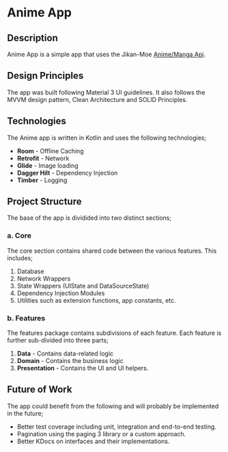 # Anime App

## Description

Anime App is a simple app that uses the Jikan-Moe [Anime/Manga Api](https://docs.api.jikan.moe/#tag/top).

## Design Principles

The app was built following Material 3 UI guidelines. It also follows the MVVM design pattern, Clean Architecture and SOLID Principles.

## Technologies

The Anime app is written in Kotlin and uses the following technologies;

- **Room** - Offline Caching
- **Retrofit** - Network
- **Glide** - Image loading
- **Dagger Hilt** - Dependency Injection
- **Timber** - Logging

## Project Structure

The base of the app is dividided into two distinct sections;

### a. Core

The core section contains shared code between the various features. This includes;

1. Database
2. Network Wrappers
3. State Wrappers (UIState and DataSourceState)
4. Dependency Injection Modules
5. Utilities such as extension functions, app constants, etc.

### b. Features

The features package contains subdivisions of each feature. Each feature is further sub-divided into three parts;

1. **Data** - Contains data-related logic
2. **Domain** - Contains the business logic
3. **Presentation** - Contains the UI and UI helpers.

## Future of Work

The app could benefit from the following and will probably be implemented in the future;

- Better test coverage including unit, integration and end-to-end testing.
- Pagination using the paging 3 library or a custom approach.
- Better KDocs on interfaces and their implementations.
